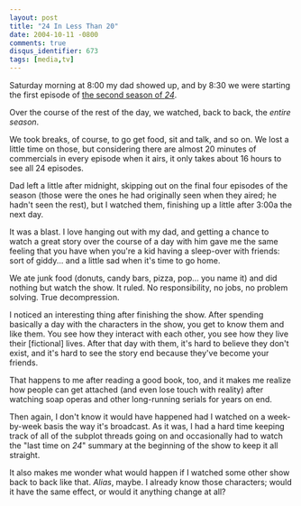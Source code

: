 ```yaml
---
layout: post
title: "24 In Less Than 20"
date: 2004-10-11 -0800
comments: true
disqus_identifier: 673
tags: [media,tv]
---
```

Saturday morning at 8:00 my dad showed up, and by 8:30 we were starting
the first episode of [the second season of
*24*](http://www.amazon.com/exec/obidos/ASIN/B00008YGRU/mhsvortex).

 Over the course of the rest of the day, we watched, back to back, the
*entire season*.

 We took breaks, of course, to go get food, sit and talk, and so on. We
lost a little time on those, but considering there are almost 20 minutes
of commercials in every episode when it airs, it only takes about 16
hours to see all 24 episodes.

 Dad left a little after midnight, skipping out on the final four
episodes of the season (those were the ones he had originally seen when
they aired; he hadn't seen the rest), but I watched them, finishing up a
little after 3:00a the next day.

 It was a blast. I love hanging out with my dad, and getting a chance to
watch a great story over the course of a day with him gave me the same
feeling that you have when you're a kid having a sleep-over with
friends: sort of giddy... and a little sad when it's time to go home.

 We ate junk food (donuts, candy bars, pizza, pop... you name it) and
did nothing but watch the show. It ruled. No responsibility, no jobs, no
problem solving. True decompression.

 I noticed an interesting thing after finishing the show. After spending
basically a day with the characters in the show, you get to know them
and like them. You see how they interact with each other, you see how
they live their [fictional] lives. After that day with them, it's hard
to believe they don't exist, and it's hard to see the story end because
they've become your friends.

 That happens to me after reading a good book, too, and it makes me
realize how people can get attached (and even lose touch with reality)
after watching soap operas and other long-running serials for years on
end.

 Then again, I don't know it would have happened had I watched on a
week-by-week basis the way it's broadcast. As it was, I had a hard time
keeping track of all of the subplot threads going on and occasionally
had to watch the "last time on *24*" summary at the beginning of the
show to keep it all straight.

 It also makes me wonder what would happen if I watched some other show
back to back like that. *Alias*, maybe. I already know those characters;
would it have the same effect, or would it anything change at all?
